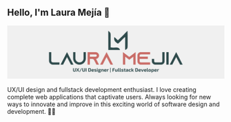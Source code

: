 ## Hello, I'm Laura Mejía 👋 
<img src="https://raw.githubusercontent.com/lauramejia900/lauramejia900/master/logo.png" alt="logo">


UX/UI design and fullstack development enthusiast. I love creating complete web applications that captivate users. Always looking for new ways to innovate and improve in this exciting world of software design and development. 👩‍💻
